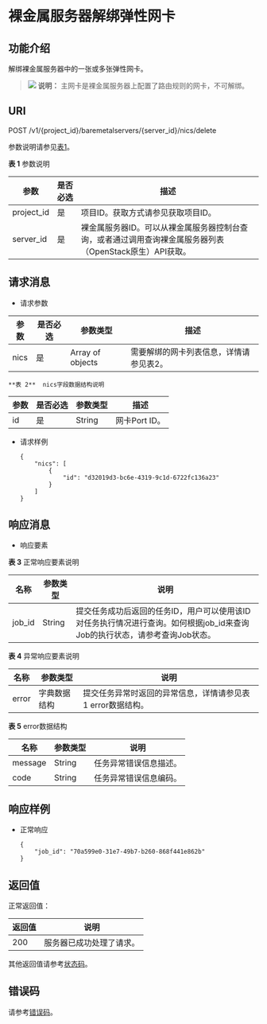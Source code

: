 # 裸金属服务器解绑弹性网卡<a name="bms_api_0623"></a>

## 功能介绍<a name="section4187856"></a>

解绑裸金属服务器中的一张或多张弹性网卡。

>![](public_sys-resources/icon-note.gif) **说明：** 
>主网卡是裸金属服务器上配置了路由规则的网卡，不可解绑。

## URI<a name="section37690705"></a>

POST /v1/\{project\_id\}/baremetalservers/\{server\_id\}/nics/delete

参数说明请参见[表1](#table42885739)。

**表 1**  参数说明

|参数|是否必选|描述|
|--|--|--|
|project_id|是|项目ID。获取方式请参见获取项目ID。|
|server_id|是|裸金属服务器ID。可以从裸金属服务器控制台查询，或者通过调用查询裸金属服务器列表（OpenStack原生）API获取。|


## 请求消息<a name="section3672032"></a>

-   请求参数

|参数|是否必选|参数类型|描述|
|--|--|--|--|
|nics|是|Array of objects|需要解绑的网卡列表信息，详情请参见表2。|


    **表 2**  nics字段数据结构说明

|参数|是否必选|参数类型|描述|
|--|--|--|--|
|id|是|String|网卡Port ID。|


-   请求样例

    ```
    {
        "nics": [
            {
                "id": "d32019d3-bc6e-4319-9c1d-6722fc136a23"
            }
        ]
    }
    ```


## 响应消息<a name="section146911856165114"></a>

-   响应要素

**表 3**  正常响应要素说明

|名称|参数类型|说明|
|--|--|--|
|job_id|String|提交任务成功后返回的任务ID，用户可以使用该ID对任务执行情况进行查询。如何根据job_id来查询Job的执行状态，请参考查询Job状态。|


**表 4**  异常响应要素说明

|名称|参数类型|说明|
|--|--|--|
|error|字典数据结构|提交任务异常时返回的异常信息，详情请参见表1 error数据结构。|


**表 5**  error数据结构

|名称|参数类型|说明|
|--|--|--|
|message|String|任务异常错误信息描述。|
|code|String|任务异常错误信息编码。|


## 响应样例<a name="section19874359153411"></a>

-   正常响应

    ```
    { 
        "job_id": "70a599e0-31e7-49b7-b260-868f441e862b" 
    } 
    ```


## 返回值<a name="section868814916514"></a>

正常返回值：

|返回值|说明|
|--|--|
|200|服务器已成功处理了请求。|


其他返回值请参考[状态码](状态码.md)。

## 错误码<a name="section14752650154917"></a>

请参考[错误码](错误码.md)。

